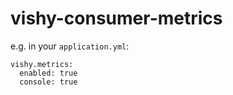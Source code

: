 vishy-consumer-metrics
=======

e.g. in your `application.yml`:
```
vishy.metrics:
  enabled: true
  console: true
```
